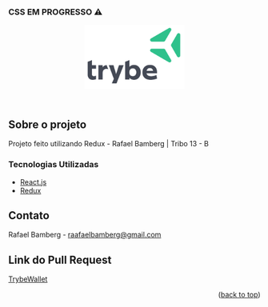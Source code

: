 ### CSS EM PROGRESSO ⚠️
<header>
  <img width="200px" src="9814df697eaf49815d7df109110815ff887b3457.png" alt="" />
 </header>

<!-- Sobre o projeto -->
## Sobre o projeto

Projeto feito utilizando Redux - Rafael Bamberg | Tribo 13 - B


### Tecnologias Utilizadas

* [React.js](https://reactjs.org/)
* [Redux](https://reactjs.org/)


<!-- Contato -->
## Contato

Rafael Bamberg - raafaelbamberg@gmail.com

## Link do Pull Request
[TrybeWallet](https://github.com/tryber/sd-013-b-project-trybewallet/pull/132)

<p align="right">(<a href="#top">back to top</a>)</p>
